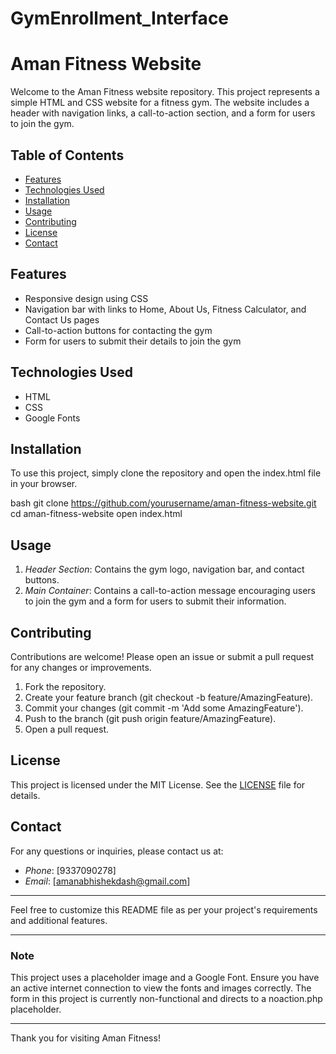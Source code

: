# GymEnrollment_Interface
# Aman Fitness Website

Welcome to the Aman Fitness website repository. This project represents a simple HTML and CSS website for a fitness gym. The website includes a header with navigation links, a call-to-action section, and a form for users to join the gym.

## Table of Contents

- [Features](#features)
- [Technologies Used](#technologies-used)
- [Installation](#installation)
- [Usage](#usage)
- [Contributing](#contributing)
- [License](#license)
- [Contact](#contact)

## Features

- Responsive design using CSS
- Navigation bar with links to Home, About Us, Fitness Calculator, and Contact Us pages
- Call-to-action buttons for contacting the gym
- Form for users to submit their details to join the gym

## Technologies Used

- HTML
- CSS
- Google Fonts

## Installation

To use this project, simply clone the repository and open the index.html file in your browser.

bash
git clone https://github.com/yourusername/aman-fitness-website.git
cd aman-fitness-website
open index.html


## Usage

1. *Header Section*: Contains the gym logo, navigation bar, and contact buttons.
2. *Main Container*: Contains a call-to-action message encouraging users to join the gym and a form for users to submit their information.

## Contributing

Contributions are welcome! Please open an issue or submit a pull request for any changes or improvements.

1. Fork the repository.
2. Create your feature branch (git checkout -b feature/AmazingFeature).
3. Commit your changes (git commit -m 'Add some AmazingFeature').
4. Push to the branch (git push origin feature/AmazingFeature).
5. Open a pull request.

## License

This project is licensed under the MIT License. See the [LICENSE](LICENSE) file for details.

## Contact

For any questions or inquiries, please contact us at:
- *Phone*: [9337090278]
- *Email*: [amanabhishekdash@gmail.com]

---

Feel free to customize this README file as per your project's requirements and additional features.

---

### Note

This project uses a placeholder image and a Google Font. Ensure you have an active internet connection to view the fonts and images correctly. The form in this project is currently non-functional and directs to a noaction.php placeholder.

---

Thank you for visiting Aman Fitness!
